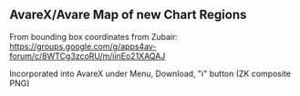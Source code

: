 ## AvareX/Avare Map of new Chart Regions

From bounding box coordinates from Zubair: https://groups.google.com/g/apps4av-forum/c/8WTCg3zcoRU/m/iinEo21XAQAJ

Incorporated into AvareX under Menu, Download, "i" button (ZK composite PNG)

